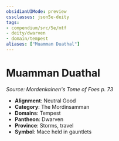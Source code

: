 ```yaml
---
obsidianUIMode: preview
cssclasses: json5e-deity
tags:
- compendium/src/5e/mtf
- deity/dwarven
- domain/tempest
aliases: ["Muamman Duathal"]
---
```

# Muamman Duathal
*Source: Mordenkainen's Tome of Foes p. 73* 

- **Alignment**: Neutral Good
- **Category**: The Mordinsamman
- **Domains**: Tempest
- **Pantheon**: Dwarven
- **Province**: Storms, travel
- **Symbol**: Mace held in gauntlets